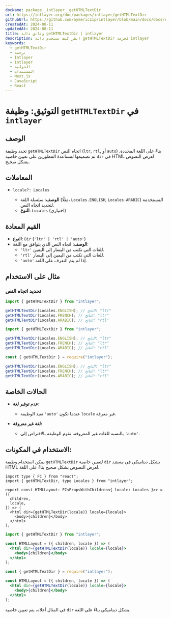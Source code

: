 ```yaml
---
docName: package__intlayer__getHTMLTextDir
url: https://intlayer.org/doc/packages/intlayer/getHTMLTextDir
githubUrl: https://github.com/aymericzip/intlayer/blob/main/docs/docs/en/packages/intlayer/getHTMLTextDir.md
createdAt: 2024-08-11
updatedAt: 2024-08-11
title: وثائق دالة getHTMLTextDir | intlayer
description: انظر كيف تستخدم دالة getHTMLTextDir لحزمة intlayer
keywords:
  - getHTMLTextDir
  - ترجمة
  - Intlayer
  - intlayer
  - الدولية
  - المستندات
  - Next.js
  - JavaScript
  - React
---
```


# التوثيق: وظيفة `getHTMLTextDir` في `intlayer`

## الوصف

تحدد وظيفة `getHTMLTextDir` اتجاه النص (`ltr`, `rtl`, أو `auto`) بناءً على اللغة المحددة. تم تصميمها لمساعدة المطورين على تعيين خاصية `dir` في HTML لعرض النصوص بشكل صحيح.

## المعاملات

- `locale?: Locales`

  - **الوصف**: سلسلة اللغة (مثلًا، `Locales.ENGLISH`, `Locales.ARABIC`) المستخدمة لتحديد اتجاه النص.
  - **النوع**: `Locales` (اختياري)

## القيم المعادة

- **النوع**: `Dir` (`'ltr' | 'rtl' | 'auto'`)
- **الوصف**: اتجاه النص الذي يتوافق مع اللغة:
  - `'ltr'` للغات التي تكتب من اليسار إلى اليمين.
  - `'rtl'` للغات التي تكتب من اليمين إلى اليسار.
  - `'auto'` إذا لم يتم التعرف على اللغة.

## مثال على الاستخدام

### تحديد اتجاه النص

```typescript codeFormat="typescript"
import { getHTMLTextDir } from "intlayer";

getHTMLTextDir(Locales.ENGLISH); // الناتج: "ltr"
getHTMLTextDir(Locales.FRENCH); // الناتج: "ltr"
getHTMLTextDir(Locales.ARABIC); // الناتج: "rtl"
```

```javascript codeFormat="esm"
import { getHTMLTextDir } from "intlayer";

getHTMLTextDir(Locales.ENGLISH); // الناتج: "ltr"
getHTMLTextDir(Locales.FRENCH); // الناتج: "ltr"
getHTMLTextDir(Locales.ARABIC); // الناتج: "rtl"
```

```javascript codeFormat="commonjs"
const { getHTMLTextDir } = require("intlayer");

getHTMLTextDir(Locales.ENGLISH); // الناتج: "ltr"
getHTMLTextDir(Locales.FRENCH); // الناتج: "ltr"
getHTMLTextDir(Locales.ARABIC); // الناتج: "rtl"
```

## الحالات الخاصة

- **عدم توفير لغة:**

  - تعيد الوظيفة `'auto'` عندما تكون `locale` غير معرفة.

- **لغة غير معروفة:**
  - بالنسبة للغات غير المعروفة، تقوم الوظيفة بالافتراض إلى `'auto'`.

## الاستخدام في المكونات:

يمكن استخدام وظيفة `getHTMLTextDir` لتعيين خاصية `dir` بشكل ديناميكي في مستند HTML لعرض النصوص بشكل صحيح بناءً على اللغة.

```tsx codeFormat="typescript"
import type { FC } from "react";
import { getHTMLTextDir, type Locales } from "intlayer";

export const HTMLLayout: FC<PropsWithChildren<{ locale: Locales }>> = ({
  children,
  locale,
}) => (
  <html dir={getHTMLTextDir(locale)} locale={locale}>
    <body>{children}</body>
  </html>
);
```

```jsx codeFormat="esm"
import { getHTMLTextDir } from "intlayer";

const HTMLLayout = ({ children, locale }) => (
  <html dir={getHTMLTextDir(locale)} locale={locale}>
    <body>{children}</body>
  </html>
);
```

```jsx codeFormat="commonjs"
const { getHTMLTextDir } = require("intlayer");

const HTMLLayout = ({ children, locale }) => (
  <html dir={getHTMLTextDir(locale)} locale={locale}>
    <body>{children}</body>
  </html>
);
```

في المثال أعلاه، يتم تعيين خاصية `dir` بشكل ديناميكي بناءً على اللغة.
